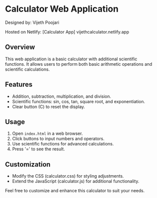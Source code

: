 # Calculator Web Application

Designed by: Vijeth Poojari

Hosted on Netlify: [Calculator App]  vijethcalculator.netlify.app

## Overview
This web application is a basic calculator with additional scientific functions. It allows users to perform both basic arithmetic operations and scientific calculations.

## Features
- Addition, subtraction, multiplication, and division.
- Scientific functions: sin, cos, tan, square root, and exponentiation.
- Clear button (C) to reset the display.

## Usage
1. Open `index.html` in a web browser.
2. Click buttons to input numbers and operators.
3. Use scientific functions for advanced calculations.
4. Press '=' to see the result.

## Customization
- Modify the CSS (calculator.css) for styling adjustments.
- Extend the JavaScript (calculator.js) for additional functionality.

Feel free to customize and enhance this calculator to suit your needs.
